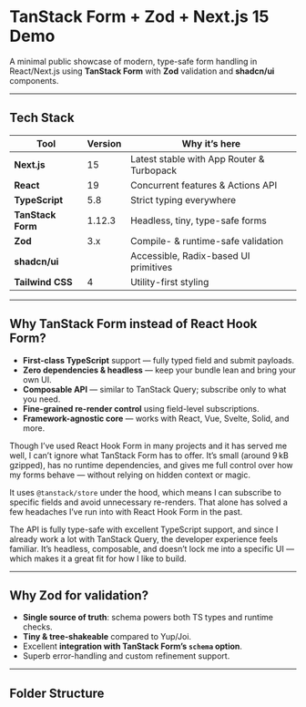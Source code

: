 # TanStack Form + Zod + Next.js 15 Demo

A minimal public showcase of modern, type-safe form handling in React/Next.js using **TanStack Form** with **Zod** validation and **shadcn/ui** components.

---

## Tech Stack

| Tool              | Version | Why it’s here                             |
| ----------------- | ------- | ----------------------------------------- |
| **Next.js**       | 15      | Latest stable with App Router & Turbopack |
| **React**         | 19      | Concurrent features & Actions API         |
| **TypeScript**    | 5.8     | Strict typing everywhere                  |
| **TanStack Form** | 1.12.3  | Headless, tiny, type-safe forms           |
| **Zod**           | 3.x     | Compile- & runtime-safe validation        |
| **shadcn/ui**     |         | Accessible, Radix-based UI primitives     |
| **Tailwind CSS**  | 4       | Utility-first styling                     |

---

## Why TanStack Form instead of React Hook Form?

- **First-class TypeScript** support — fully typed field and submit payloads.
- **Zero dependencies & headless** — keep your bundle lean and bring your own UI.
- **Composable API** — similar to TanStack Query; subscribe only to what you need.
- **Fine-grained re-render control** using field-level subscriptions.
- **Framework-agnostic core** — works with React, Vue, Svelte, Solid, and more.

Though I’ve used React Hook Form in many projects and it has served me well, I can’t ignore what TanStack Form has to offer. It’s small (around 9 kB gzipped), has no runtime dependencies, and gives me full control over how my forms behave — without relying on hidden context or magic.

It uses `@tanstack/store` under the hood, which means I can subscribe to specific fields and avoid unnecessary re-renders. That alone has solved a few headaches I’ve run into with React Hook Form in the past.

The API is fully type-safe with excellent TypeScript support, and since I already work a lot with TanStack Query, the developer experience feels familiar. It’s headless, composable, and doesn’t lock me into a specific UI — which makes it a great fit for how I like to build.

---

## Why Zod for validation?

- **Single source of truth**: schema powers both TS types and runtime checks.
- **Tiny & tree-shakeable** compared to Yup/Joi.
- Excellent **integration with TanStack Form’s `schema` option**.
- Superb error-handling and custom refinement support.

---

## Folder Structure
